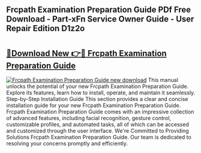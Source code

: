 ## Frcpath Examination Preparation Guide PDf Free Download - Part-xFn Service Owner Guide - User Repair Edition D1z2o

# <h2><a href="http://bc84410.oget.top/?id=Frcpath+Examination+Preparation+Guide">🔗Download New 👉🔴 Frcpath Examination Preparation Guide</a></h2>

[![Frcpath Examination Preparation Guide new download](https://i.imgur.com/5g1atiW.png)](http://bc84410.oget.top/?id=Frcpath+Examination+Preparation+Guide)
This manual unlocks the potential of your new Frcpath Examination Preparation Guide. Explore its features, learn how to install, operate, and maintain it seamlessly. Step-by-Step Installation Guide This section provides a clear and concise installation guide for your new Frcpath Examination Preparation Guide. Frcpath Examination Preparation Guide comes with an impressive collection of advanced features, including facial recognition, gesture control, customizable profiles, and automated tasks, all of which can be accessed and customized through the user interface. We're Committed to Providing Solutions Frcpath Examination Preparation Guide. Our team is dedicated to resolving your concerns promptly and efficiently.
